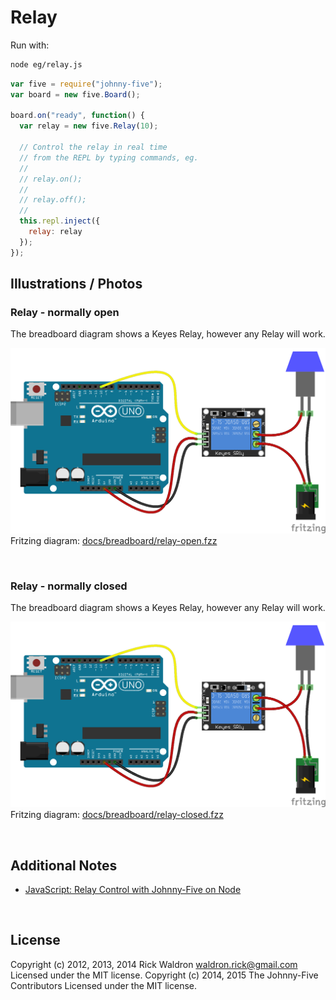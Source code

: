 <!--remove-start-->

# Relay





Run with:
```bash
node eg/relay.js
```

<!--remove-end-->

```javascript
var five = require("johnny-five");
var board = new five.Board();

board.on("ready", function() {
  var relay = new five.Relay(10);

  // Control the relay in real time
  // from the REPL by typing commands, eg.
  //
  // relay.on();
  //
  // relay.off();
  //
  this.repl.inject({
    relay: relay
  });
});

```


## Illustrations / Photos


### Relay - normally open


The breadboard diagram shows a Keyes Relay, however any Relay will work.


![docs/breadboard/relay-open.png](breadboard/relay-open.png)<br>
Fritzing diagram: [docs/breadboard/relay-open.fzz](breadboard/relay-open.fzz)

&nbsp;
### Relay - normally closed


The breadboard diagram shows a Keyes Relay, however any Relay will work.


![docs/breadboard/relay-closed.png](breadboard/relay-closed.png)<br>
Fritzing diagram: [docs/breadboard/relay-closed.fzz](breadboard/relay-closed.fzz)

&nbsp;




## Additional Notes


- [JavaScript: Relay Control with Johnny-Five on Node](http://bocoup.com/weblog/javascript-relay-with-johnny-five/)




&nbsp;

<!--remove-start-->

## License
Copyright (c) 2012, 2013, 2014 Rick Waldron <waldron.rick@gmail.com>
Licensed under the MIT license.
Copyright (c) 2014, 2015 The Johnny-Five Contributors
Licensed under the MIT license.

<!--remove-end-->
